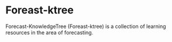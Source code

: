 # Foreast-ktree
Forecast-KnowledgeTree (Foreast-ktree) is a collection of learning resources in the area of forecasting.
